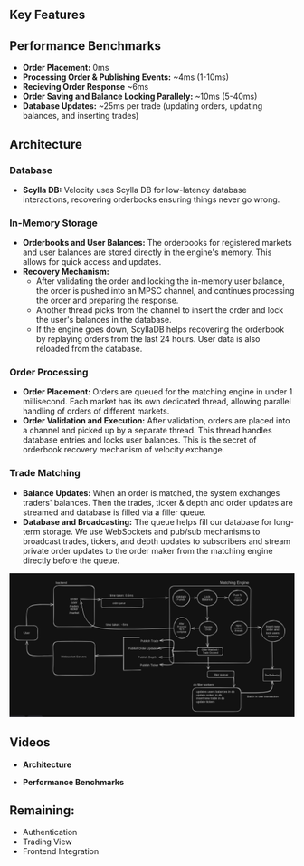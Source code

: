 ## Key Features
## Performance Benchmarks
- **Order Placement:** 0ms
- **Processing Order & Publishing Events:** ~4ms (1-10ms)
- **Recieving Order Response** ~6ms
- **Order Saving and Balance Locking Parallely:** ~10ms (5-40ms)
- **Database Updates:** ~25ms per trade (updating orders, updating balances, and inserting trades)
## Architecture
### Database
- **Scylla DB:** Velocity uses Scylla DB for low-latency database interactions, recovering orderbooks ensuring things never go wrong.
### In-Memory Storage
- **Orderbooks and User Balances:** The orderbooks for registered markets and user balances are stored directly in the engine's memory. This allows for quick access and updates.
- **Recovery Mechanism:** 
    - After validating the order and locking the in-memory user balance, the order is pushed into an MPSC channel, and continues processing the order and preparing the response. 
    - Another thread picks from the channel to insert the order and lock the user's balances in the database. 
    - If the engine goes down, ScyllaDB helps recovering the orderbook by replaying orders from the last 24 hours. User data is also reloaded from the database.
### Order Processing
- **Order Placement:** Orders are queued for the matching engine in under 1 millisecond. Each market has its own dedicated thread, allowing parallel handling of orders of different markets.
- **Order Validation and Execution:** After validation, orders are placed into a channel and picked up by a separate thread. This thread handles database entries and locks user balances. This is the secret of orderbook recovery mechanism of velocity exchange.
### Trade Matching
- **Balance Updates:** When an order is matched, the system exchanges traders' balances. Then the trades, ticker & depth and order updates are streamed and database is filled via a filler queue.
- **Database and Broadcasting:** The queue helps fill our database for long-term storage. We use WebSockets and pub/sub mechanisms to broadcast trades, tickers, and depth updates to subscribers and stream private order updates to the order maker from the matching engine directly before the queue.

<center><img src="./architecture.png"></center>

## Videos
- **Architecture** 

- **Performance Benchmarks** 

## Remaining:
- Authentication
- Trading View
- Frontend Integration
